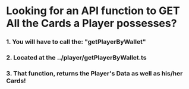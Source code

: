 # Looking for an API function to GET All the Cards a Player possesses?

### 1. You will have to call the: "getPlayerByWallet"

### 2. Located at the ../player/getPlayerByWallet.ts

### 3. That function, returns the Player's Data as well as his/her Cards!
